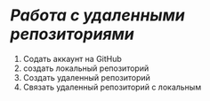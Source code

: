 # ***Работа с удаленными репозиториями***
 1. Содать аккаунт на GitHub
 2. создать локальный репозиторий 
 3. Создать удаленный репозиторий
 4. Связать удаленный репозиторий с локальным